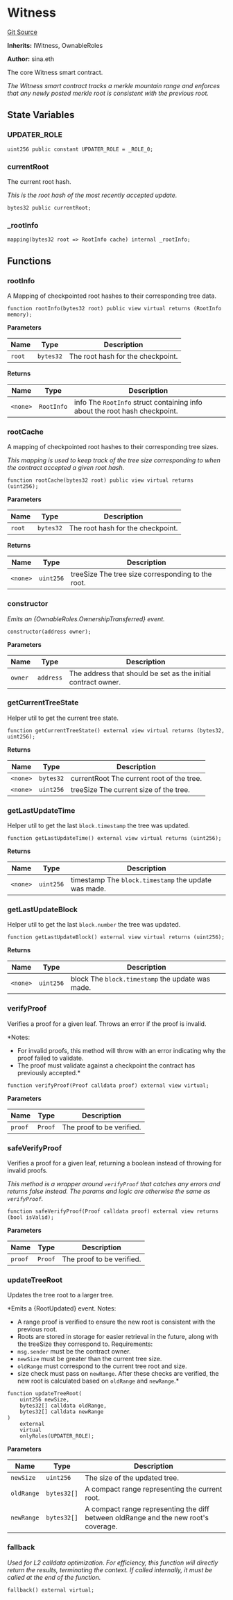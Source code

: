 # Witness

[Git Source](https://github.com/WitnessCo/contracts-core/blob/5728ca18b700df861b9d2e351ca5ee93737de005/src/Witness.sol)

**Inherits:** IWitness, OwnableRoles

**Author:** sina.eth

The core Witness smart contract.

_The Witness smart contract tracks a merkle mountain range and enforces that any newly posted merkle root is consistent
with the previous root._

## State Variables

### UPDATER_ROLE

```solidity
uint256 public constant UPDATER_ROLE = _ROLE_0;
```

### currentRoot

The current root hash.

_This is the root hash of the most recently accepted update._

```solidity
bytes32 public currentRoot;
```

### \_rootInfo

```solidity
mapping(bytes32 root => RootInfo cache) internal _rootInfo;
```

## Functions

### rootInfo

A Mapping of checkpointed root hashes to their corresponding tree data.

```solidity
function rootInfo(bytes32 root) public view virtual returns (RootInfo memory);
```

**Parameters**

| Name   | Type      | Description                       |
| ------ | --------- | --------------------------------- |
| `root` | `bytes32` | The root hash for the checkpoint. |

**Returns**

| Name     | Type       | Description                                                                |
| -------- | ---------- | -------------------------------------------------------------------------- |
| `<none>` | `RootInfo` | info The `RootInfo` struct containing info about the root hash checkpoint. |

### rootCache

A mapping of checkpointed root hashes to their corresponding tree sizes.

_This mapping is used to keep track of the tree size corresponding to when the contract accepted a given root hash._

```solidity
function rootCache(bytes32 root) public view virtual returns (uint256);
```

**Parameters**

| Name   | Type      | Description                       |
| ------ | --------- | --------------------------------- |
| `root` | `bytes32` | The root hash for the checkpoint. |

**Returns**

| Name     | Type      | Description                                       |
| -------- | --------- | ------------------------------------------------- |
| `<none>` | `uint256` | treeSize The tree size corresponding to the root. |

### constructor

_Emits an {OwnableRoles.OwnershipTransferred} event._

```solidity
constructor(address owner);
```

**Parameters**

| Name    | Type      | Description                                                   |
| ------- | --------- | ------------------------------------------------------------- |
| `owner` | `address` | The address that should be set as the initial contract owner. |

### getCurrentTreeState

Helper util to get the current tree state.

```solidity
function getCurrentTreeState() external view virtual returns (bytes32, uint256);
```

**Returns**

| Name     | Type      | Description                               |
| -------- | --------- | ----------------------------------------- |
| `<none>` | `bytes32` | currentRoot The current root of the tree. |
| `<none>` | `uint256` | treeSize The current size of the tree.    |

### getLastUpdateTime

Helper util to get the last `block.timestamp` the tree was updated.

```solidity
function getLastUpdateTime() external view virtual returns (uint256);
```

**Returns**

| Name     | Type      | Description                                          |
| -------- | --------- | ---------------------------------------------------- |
| `<none>` | `uint256` | timestamp The `block.timestamp` the update was made. |

### getLastUpdateBlock

Helper util to get the last `block.number` the tree was updated.

```solidity
function getLastUpdateBlock() external view virtual returns (uint256);
```

**Returns**

| Name     | Type      | Description                                      |
| -------- | --------- | ------------------------------------------------ |
| `<none>` | `uint256` | block The `block.timestamp` the update was made. |

### verifyProof

Verifies a proof for a given leaf. Throws an error if the proof is invalid.

\*Notes:

- For invalid proofs, this method will throw with an error indicating why the proof failed to validate.
- The proof must validate against a checkpoint the contract has previously accepted.\*

```solidity
function verifyProof(Proof calldata proof) external view virtual;
```

**Parameters**

| Name    | Type    | Description               |
| ------- | ------- | ------------------------- |
| `proof` | `Proof` | The proof to be verified. |

### safeVerifyProof

Verifies a proof for a given leaf, returning a boolean instead of throwing for invalid proofs.

_This method is a wrapper around `verifyProof` that catches any errors and returns false instead. The params and logic
are otherwise the same as `verifyProof`._

```solidity
function safeVerifyProof(Proof calldata proof) external view returns (bool isValid);
```

**Parameters**

| Name    | Type    | Description               |
| ------- | ------- | ------------------------- |
| `proof` | `Proof` | The proof to be verified. |

### updateTreeRoot

Updates the tree root to a larger tree.

\*Emits a {RootUpdated} event. Notes:

- A range proof is verified to ensure the new root is consistent with the previous root.
- Roots are stored in storage for easier retrieval in the future, along with the treeSize they correspond to.
  Requirements:
- `msg.sender` must be the contract owner.
- `newSize` must be greater than the current tree size.
- `oldRange` must correspond to the current tree root and size.
- size check must pass on `newRange`. After these checks are verified, the new root is calculated based on `oldRange`
  and `newRange`.\*

```solidity
function updateTreeRoot(
    uint256 newSize,
    bytes32[] calldata oldRange,
    bytes32[] calldata newRange
)
    external
    virtual
    onlyRoles(UPDATER_ROLE);
```

**Parameters**

| Name       | Type        | Description                                                                         |
| ---------- | ----------- | ----------------------------------------------------------------------------------- |
| `newSize`  | `uint256`   | The size of the updated tree.                                                       |
| `oldRange` | `bytes32[]` | A compact range representing the current root.                                      |
| `newRange` | `bytes32[]` | A compact range representing the diff between oldRange and the new root's coverage. |

### fallback

_Used for L2 calldata optimization. For efficiency, this function will directly return the results, terminating the
context. If called internally, it must be called at the end of the function._

```solidity
fallback() external virtual;
```
